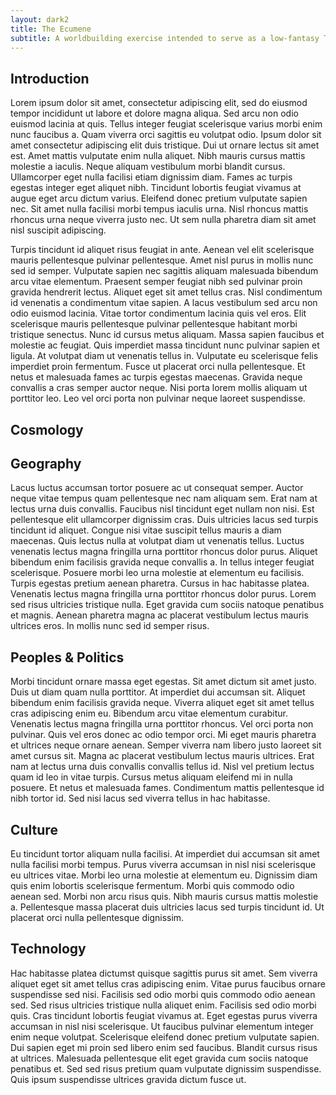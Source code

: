 ```yaml
---
layout: dark2
title: The Ecumene
subtitle: A worldbuilding exercise intended to serve as a low-fantasy TTRPG setting.
---
```


## Introduction

Lorem ipsum dolor sit amet, consectetur adipiscing elit, sed do eiusmod tempor incididunt ut labore et dolore magna aliqua. Sed arcu non odio euismod lacinia at quis. Tellus integer feugiat scelerisque varius morbi enim nunc faucibus a. Quam viverra orci sagittis eu volutpat odio. Ipsum dolor sit amet consectetur adipiscing elit duis tristique. Dui ut ornare lectus sit amet est. Amet mattis vulputate enim nulla aliquet. Nibh mauris cursus mattis molestie a iaculis. Neque aliquam vestibulum morbi blandit cursus. Ullamcorper eget nulla facilisi etiam dignissim diam. Fames ac turpis egestas integer eget aliquet nibh. Tincidunt lobortis feugiat vivamus at augue eget arcu dictum varius. Eleifend donec pretium vulputate sapien nec. Sit amet nulla facilisi morbi tempus iaculis urna. Nisl rhoncus mattis rhoncus urna neque viverra justo nec. Ut sem nulla pharetra diam sit amet nisl suscipit adipiscing.

Turpis tincidunt id aliquet risus feugiat in ante. Aenean vel elit scelerisque mauris pellentesque pulvinar pellentesque. Amet nisl purus in mollis nunc sed id semper. Vulputate sapien nec sagittis aliquam malesuada bibendum arcu vitae elementum. Praesent semper feugiat nibh sed pulvinar proin gravida hendrerit lectus. Aliquet eget sit amet tellus cras. Nisl condimentum id venenatis a condimentum vitae sapien. A lacus vestibulum sed arcu non odio euismod lacinia. Vitae tortor condimentum lacinia quis vel eros. Elit scelerisque mauris pellentesque pulvinar pellentesque habitant morbi tristique senectus. Nunc id cursus metus aliquam. Massa sapien faucibus et molestie ac feugiat. Quis imperdiet massa tincidunt nunc pulvinar sapien et ligula. At volutpat diam ut venenatis tellus in. Vulputate eu scelerisque felis imperdiet proin fermentum. Fusce ut placerat orci nulla pellentesque. Et netus et malesuada fames ac turpis egestas maecenas. Gravida neque convallis a cras semper auctor neque. Nisi porta lorem mollis aliquam ut porttitor leo. Leo vel orci porta non pulvinar neque laoreet suspendisse.

## Cosmology

## Geography

Lacus luctus accumsan tortor posuere ac ut consequat semper. Auctor neque vitae tempus quam pellentesque nec nam aliquam sem. Erat nam at lectus urna duis convallis. Faucibus nisl tincidunt eget nullam non nisi. Est pellentesque elit ullamcorper dignissim cras. Duis ultricies lacus sed turpis tincidunt id aliquet. Congue nisi vitae suscipit tellus mauris a diam maecenas. Quis lectus nulla at volutpat diam ut venenatis tellus. Luctus venenatis lectus magna fringilla urna porttitor rhoncus dolor purus. Aliquet bibendum enim facilisis gravida neque convallis a. In tellus integer feugiat scelerisque. Posuere morbi leo urna molestie at elementum eu facilisis. Turpis egestas pretium aenean pharetra. Cursus in hac habitasse platea. Venenatis lectus magna fringilla urna porttitor rhoncus dolor purus. Lorem sed risus ultricies tristique nulla. Eget gravida cum sociis natoque penatibus et magnis. Aenean pharetra magna ac placerat vestibulum lectus mauris ultrices eros. In mollis nunc sed id semper risus.

## Peoples & Politics

Morbi tincidunt ornare massa eget egestas. Sit amet dictum sit amet justo. Duis ut diam quam nulla porttitor. At imperdiet dui accumsan sit. Aliquet bibendum enim facilisis gravida neque. Viverra aliquet eget sit amet tellus cras adipiscing enim eu. Bibendum arcu vitae elementum curabitur. Venenatis lectus magna fringilla urna porttitor rhoncus. Vel orci porta non pulvinar. Quis vel eros donec ac odio tempor orci. Mi eget mauris pharetra et ultrices neque ornare aenean. Semper viverra nam libero justo laoreet sit amet cursus sit. Magna ac placerat vestibulum lectus mauris ultrices. Erat nam at lectus urna duis convallis convallis tellus id. Nisl vel pretium lectus quam id leo in vitae turpis. Cursus metus aliquam eleifend mi in nulla posuere. Et netus et malesuada fames. Condimentum mattis pellentesque id nibh tortor id. Sed nisi lacus sed viverra tellus in hac habitasse.

## Culture

Eu tincidunt tortor aliquam nulla facilisi. At imperdiet dui accumsan sit amet nulla facilisi morbi tempus. Purus viverra accumsan in nisl nisi scelerisque eu ultrices vitae. Morbi leo urna molestie at elementum eu. Dignissim diam quis enim lobortis scelerisque fermentum. Morbi quis commodo odio aenean sed. Morbi non arcu risus quis. Nibh mauris cursus mattis molestie a. Pellentesque massa placerat duis ultricies lacus sed turpis tincidunt id. Ut placerat orci nulla pellentesque dignissim.

## Technology

Hac habitasse platea dictumst quisque sagittis purus sit amet. Sem viverra aliquet eget sit amet tellus cras adipiscing enim. Vitae purus faucibus ornare suspendisse sed nisi. Facilisis sed odio morbi quis commodo odio aenean sed. Sed risus ultricies tristique nulla aliquet enim. Facilisis sed odio morbi quis. Cras tincidunt lobortis feugiat vivamus at. Eget egestas purus viverra accumsan in nisl nisi scelerisque. Ut faucibus pulvinar elementum integer enim neque volutpat. Scelerisque eleifend donec pretium vulputate sapien. Dui sapien eget mi proin sed libero enim sed faucibus. Blandit cursus risus at ultrices. Malesuada pellentesque elit eget gravida cum sociis natoque penatibus et. Sed sed risus pretium quam vulputate dignissim suspendisse. Quis ipsum suspendisse ultrices gravida dictum fusce ut.
